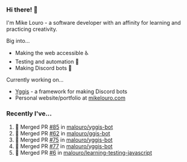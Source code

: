 ### Hi there! 👋

I'm Mike Louro - a software developer with an affinity for learning and practicing creativity.

Big into...
  * Making the web accessible ♿
  * Testing and automation 🧪
  * Making Discord bots 🤖

Currently working on...
  * [Yggis](https://github.com/malouro/yggis-bot) - a framework for making Discord bots
  * Personal website/portfolio at [mikelouro.com](https://mikelouro.com)

### Recently I've... 

<!--START_SECTION:activity-->
1. 🎊  Merged PR [#85](https://github.com//malouro/yggis-bot/pull/85) in [malouro/yggis-bot](https://github.com//malouro/yggis-bot)
2. 🎊  Merged PR [#62](https://github.com//malouro/ggis-bot/pull/62) in [malouro/ggis-bot](https://github.com//malouro/ggis-bot)
3. 🎊  Merged PR [#75](https://github.com//malouro/yggis-bot/pull/75) in [malouro/yggis-bot](https://github.com//malouro/yggis-bot)
4. 🎊  Merged PR [#77](https://github.com//malouro/yggis-bot/pull/77) in [malouro/yggis-bot](https://github.com//malouro/yggis-bot)
5. 🎊  Merged PR [#6](https://github.com//malouro/learning-testing-javascript/pull/6) in [malouro/learning-testing-javascript](https://github.com//malouro/learning-testing-javascript)
<!--END_SECTION:activity-->
